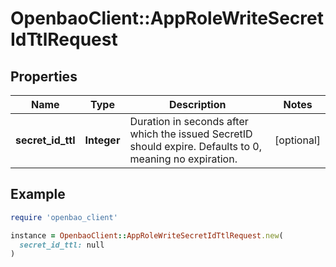 # OpenbaoClient::AppRoleWriteSecretIdTtlRequest

## Properties

| Name | Type | Description | Notes |
| ---- | ---- | ----------- | ----- |
| **secret_id_ttl** | **Integer** | Duration in seconds after which the issued SecretID should expire. Defaults to 0, meaning no expiration. | [optional] |

## Example

```ruby
require 'openbao_client'

instance = OpenbaoClient::AppRoleWriteSecretIdTtlRequest.new(
  secret_id_ttl: null
)
```

